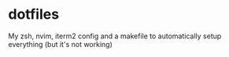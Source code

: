 # dotfiles
My zsh, nvim, iterm2 config and a makefile to automatically setup everything (but it's not working)
